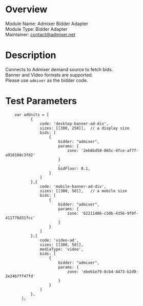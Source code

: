 # Overview

Module Name: Admixer Bidder Adapter  
Module Type: Bidder Adapter  
Maintainer: contact@admixer.net  

# Description

Connects to Admixer demand source to fetch bids.  
Banner and Video formats are supported.  
Please use ```admixer``` as the bidder code.  

# Test Parameters
```
    var adUnits = [
           {
               code: 'desktop-banner-ad-div',
               sizes: [[300, 250]],  // a display size
               bids: [
                   {
                       bidder: "admixer",
                       params: {
                           zone: '2eb6bd58-865c-47ce-af7f-a918108c3fd2'
                       }
                       ,
                       bidFloor: 0.1,
                   }
               ]
           },{
               code: 'mobile-banner-ad-div',
               sizes: [[300, 50]],   // a mobile size
               bids: [
                   {
                       bidder: "admixer",
                       params: {
                           zone: '62211486-c50b-4356-9f0f-411778d31fcc'
                       }
                   }
               ]
           },{
               code: 'video-ad',
               sizes: [[300, 50]],
               mediaType: 'video',
               bids: [
                   {
                       bidder: "admixer",
                       params: {
                           zone: 'ebeb1e79-8cb4-4473-b2d0-2e24b7ff47fd'
                       }
                   }
               ]
           },
       ];
```
